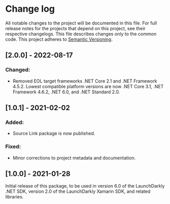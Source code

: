 # Change log

All notable changes to the project will be documented in this file. For full release notes for the projects that depend on this project, see their respective changelogs. This file describes changes only to the common code. This project adheres to [Semantic Versioning](http://semver.org).

## [2.0.0] - 2022-08-17
### Changed:
- Removed EOL target frameworks .NET Core 2.1 and .NET Framework 4.5.2. Lowest compatible platform versions are now .NET Core 3.1, .NET Framework 4.6.2, .NET 6.0, and .NET Standard 2.0.

## [1.0.1] - 2021-02-02
### Added:
- Source Link package is now published.

### Fixed:
- Minor corrections to project metadata and documentation.

## [1.0.0] - 2021-01-28
Initial release of this package, to be used in version 6.0 of the LaunchDarkly .NET SDK, version 2.0 of the LaunchDarkly Xamarin SDK, and related libraries.
